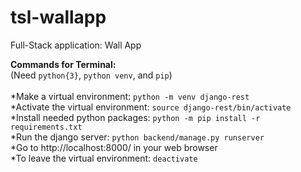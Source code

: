 # tsl-wallapp
Full-Stack application: Wall App

**Commands for Terminal:**\
(Need `python{3}`, `python venv`, and `pip`)\
\
*Make a virtual environment: `python -m venv django-rest`\
*Activate the virtual environment: `source django-rest/bin/activate`\
*Install needed python packages: `python -m pip install -r requirements.txt`\
*Run the django server: `python backend/manage.py runserver`\
*Go to http://localhost:8000/ in your web browser\
*To leave the virtual environment: `deactivate`
